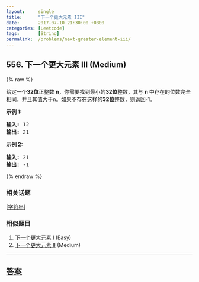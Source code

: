 ```yaml
---
layout:     single
title:      "下一个更大元素 III"
date:       2017-07-10 21:30:00 +0800
categories: [Leetcode]
tags:       [String]
permalink:  /problems/next-greater-element-iii/
---
```


## 556. 下一个更大元素 III (Medium)

{% raw %}

<p>给定一个<strong>32位</strong>正整数&nbsp;<strong>n</strong>，你需要找到最小的<strong>32位</strong>整数，其与&nbsp;<strong>n&nbsp;</strong>中存在的位数完全相同，并且其值大于n。如果不存在这样的<strong>32位</strong>整数，则返回-1。</p>

<p><strong>示例 1:</strong></p>

<pre>
<strong>输入:</strong> 12
<strong>输出:</strong> 21
</pre>

<p><strong>示例 2:</strong></p>

<pre>
<strong>输入:</strong> 21
<strong>输出:</strong> -1
</pre>

{% endraw %}

### 相关话题
  [[字符串](https://github.com/openset/leetcode/tree/master/tag/string/README.md)]

### 相似题目
  1. [下一个更大元素 I](/problems/next-greater-element-i) (Easy)
  1. [下一个更大元素 II](/problems/next-greater-element-ii) (Medium)

---

## [答案](https://github.com/openset/leetcode/tree/master/problems/next-greater-element-iii)
